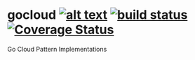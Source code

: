 # gocloud  [![alt text](https://godoc.org/github.com/mantzas/gocloud?status.png)](https://godoc.org/github.com/mantzas/gocloud)&nbsp;[![build status](https://img.shields.io/travis/mantzas/gocloud.svg)](http://travis-ci.org/mantzas/gocloud)&nbsp;[![Coverage Status](https://coveralls.io/repos/github/mantzas/gocloud/badge.svg?branch=master)](https://coveralls.io/github/mantzas/gocloud?branch=master)

Go Cloud Pattern Implementations

